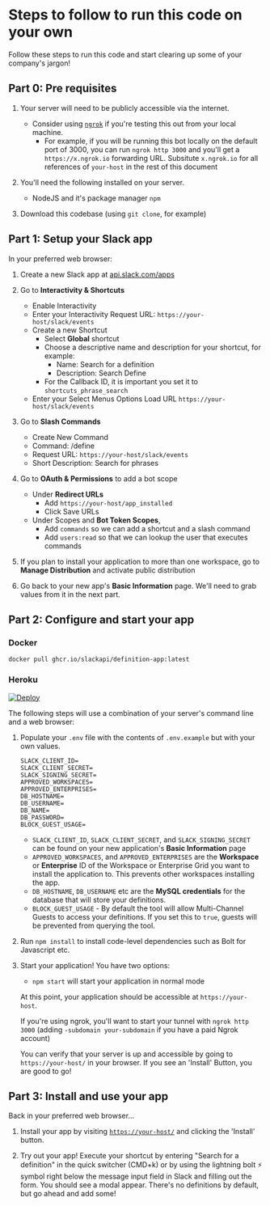 # Steps to follow to run this code on your own

Follow these steps to run this code and start clearing up some of your company's jargon!

## Part 0: Pre requisites
1. Your server will need to be publicly accessible via the internet.
    - Consider using [`ngrok`](https://api.slack.com/tutorials/tunneling-with-ngrok) if you're testing this out from your local machine.
        - For example, if you will be running this bot locally on the default port of 3000, you can run `ngrok http 3000` and you'll get a `https://x.ngrok.io` forwarding URL. Subsitute `x.ngrok.io` for all references of `your-host` in the rest of this document

1. You'll need the following installed on your server.
    - NodeJS and it's package manager `npm`

2. Download this codebase (using `git clone`, for example)

## Part 1: Setup your Slack app 

In your preferred web browser:

1. Create a new Slack app at [api.slack.com/apps](https://api.slack.com/apps)

2. Go to **Interactivity & Shortcuts** 
    - Enable Interactivity
    - Enter your Interactivity Request URL: `https://your-host/slack/events`
    - Create a new Shortcut
      - Select **Global** shortcut
      - Choose a descriptive name and description for your shortcut, for example:
        - Name: Search for a definition
        - Description: Search Define
      - For the Callback ID, it is important you set it to `shortcuts_phrase_search`
    - Enter your Select Menus Options Load URL `https://your-host/slack/events`

3. Go to **Slash Commands**
    - Create New Command
    - Command: /define
    - Request URL: `https://your-host/slack/events`
    - Short Description: Search for phrases

4. Go to **OAuth & Permissions** to add a bot scope
    - Under **Redirect URLs**
      - Add `https://your-host/app_installed`
      - Click Save URLs
    - Under Scopes and **Bot Token Scopes**, 
        - Add `commands` so we can add a shortcut and a slash command
        - Add `users:read` so that we can lookup the user that executes commands

5. If you plan to install your application to more than one workspace, go to **Manage Distribution** and activate public distribution

6. Go back to your new app's **Basic Information** page. We'll need to grab values from it in the next part.


## Part 2: Configure and start your app

### Docker
```
docker pull ghcr.io/slackapi/definition-app:latest
```

### Heroku
[![Deploy](https://www.herokucdn.com/deploy/button.svg)](https://heroku.com/deploy?template=https://github.com/pelack/definition-app)

The following steps will use a combination of your server's command line and a web browser:

1. Populate your `.env` file with the contents of `.env.example` but with your own values.
    ```
    SLACK_CLIENT_ID=
    SLACK_CLIENT_SECRET=
    SLACK_SIGNING_SECRET=
    APPROVED_WORKSPACES=
    APPROVED_ENTERPRISES=
    DB_HOSTNAME=
    DB_USERNAME=
    DB_NAME=
    DB_PASSWORD=
    BLOCK_GUEST_USAGE=
    ```
    - `SLACK_CLIENT_ID`, `SLACK_CLIENT_SECRET`, and `SLACK_SIGNING_SECRET` can be found on your new application's **Basic Information** page
    - `APPROVED_WORKSPACES`, and `APPROVED_ENTERPRISES` are the **Workspace** or **Enterprise** ID of the Workspace or Enterprise Grid you want to install the application to. This prevents other workspaces installing the app.
    - `DB_HOSTNAME`, `DB_USERNAME` etc are the **MySQL credentials** for the database that will store your definitions.
    - `BLOCK_GUEST_USAGE` - By default the tool will allow Multi-Channel Guests to access your definitions. If you set this to `true`, guests will be prevented from querying the tool.


2. Run `npm install` to install code-level dependencies such as Bolt for Javascript etc.

3. Start your application! You have two options:
    - `npm start` will start your application in normal mode

    At this point, your application should be accessible at `https://your-host`.
    
    If you're using ngrok, you'll want to start your tunnel with `ngrok http 3000` (adding `-subdomain your-subdomain` if you have a paid Ngrok account)

    You can verify that your server is up and accessible by going to `https://your-host/` in your browser. If you see an 'Install' Button, you are good to go!


## Part 3: Install and use your app

Back in your preferred web browser...

1. Install your app by visiting [`https://your-host/`](https://your-host/) and clicking the 'Install' button. 

2. Try out your app! Execute your shortcut by entering "Search for a definition" in the quick switcher (CMD+k) or by using the lightning bolt ⚡️ symbol right below the message input field in Slack and filling out the form. You should see a modal appear. There's no definitions by default, but go ahead and add some!
